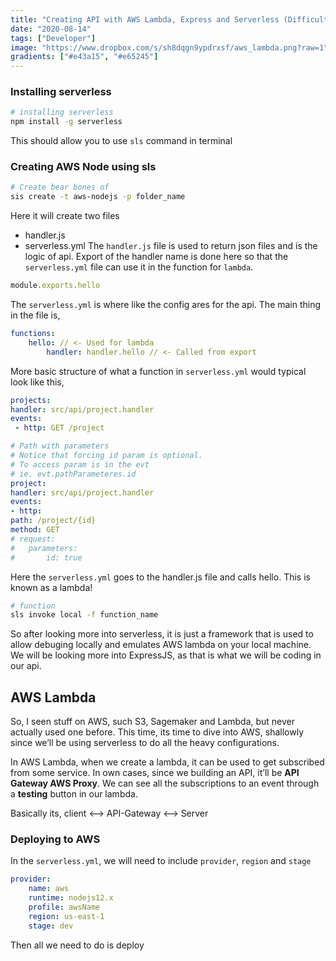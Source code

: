 ```yaml
---
title: "Creating API with AWS Lambda, Express and Serverless (Difficult)"
date: "2020-08-14"
tags: ["Developer"]
image: "https://www.dropbox.com/s/sh8dqgn9ypdrxsf/aws_lambda.png?raw=1"
gradients: ["#e43a15", "#e65245"]
---
```


### Installing serverless
```bash
# installing serverless
npm install -g serverless
```
This should allow you to use `sls` command in terminal

### Creating AWS Node using sls
```bash
# Create bear bones of
sis create -t aws-nodejs -p folder_name
```

Here it will create two files
- handler.js
- serverless.yml
The `handler.js` file is used to return json files and is the logic of api. Export of the handler name is done here so that the `serverless.yml` file can use it in the function for `lambda`.

```js
module.exports.hello
```
The `serverless.yml` is where like the config ares for the api. The main thing in the file is,

```yml
functions:
    hello: // <- Used for lambda
        handler: handler.hello // <- Called from export
```
More basic structure of what a function in `serverless.yml` would typical look like this,

```yml
projects:
handler: src/api/project.handler
events:
 - http: GET /project

# Path with parameters
# Notice that forcing id param is optional.
# To access param is in the evt
# ie. evt.pathParameteres.id
project:
handler: src/api/project.handler
events:
- http:
path: /project/{id}
method: GET
# request:
#   parameters:
#       id: true
```
Here the `serverless.yml` goes to the handler.js file and calls hello. This is known as a lambda!

```bash
# function
sls invoke local -f function_name
```

So after looking more into serverless, it is just a framework that is used to allow debuging locally and emulates AWS lambda on your local machine. We will be looking more into ExpressJS, as that is what we will be coding in our api.

## AWS Lambda
So, I seen stuff on AWS, such S3, Sagemaker and Lambda, but never actually used one before. This time, its time to dive into AWS, shallowly since we’ll be using serverless to do all the heavy configurations.

In AWS Lambda, when we create a lambda, it can be used to get subscribed from some service. In own cases, since we building an API, it’ll be **API Gateway AWS Proxy**. We can see all the subscriptions to an event through a **testing** button in our lambda.

Basically its, client <–> API-Gateway <–> Server

### Deploying to AWS
In the `serverless.yml`, we will need to include `provider`, `region` and `stage`

```yml
provider:
    name: aws
    runtime: nodejs12.x
    profile: awsName
    region: us-east-1
    stage: dev
```
Then all we need to do is deploy